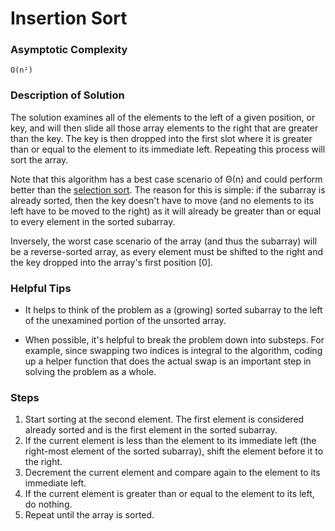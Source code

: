 # Insertion Sort

### Asymptotic Complexity

    O(n²)

### Description of Solution

The solution examines all of the elements to the left of a given position, or key, and will then slide all those array elements to the right that are greater than the key. The key is then dropped into the first slot where it is greater than or equal to the element to its immediate left. Repeating this process will sort the array.

Note that this algorithm has a best case scenario of Θ(n) and could perform better than the [selection sort]. The reason for this is simple: if the subarray is already sorted, then the key doesn't have to move (and no elements to its left have to be moved to the right) as it will already be greater than or equal to every element in the sorted subarray.

Inversely, the worst case scenario of the array (and thus the subarray) will be a reverse-sorted array, as every element must be shifted to the right and the key dropped into the array's first position [0].

### Helpful Tips

- It helps to think of the problem as a (growing) sorted subarray to the left of the unexamined portion of the unsorted array.

- When possible, it's helpful to break the problem down into substeps. For example, since swapping two indices is integral to the algorithm, coding up a helper function that does the actual swap is an important step in solving the problem as a whole.

### Steps

1. Start sorting at the second element. The first element is considered already sorted and is the first element in the sorted subarray.
2. If the current element is less than the element to its immediate left (the right-most element of the sorted subarray), shift the element before it to the right.
3. Decrement the current element and compare again to the element to its immediate left.
4. If the current element is greater than or equal to the element to its left, do nothing.
5. Repeat until the array is sorted.

[selection sort]:/sort/selection

